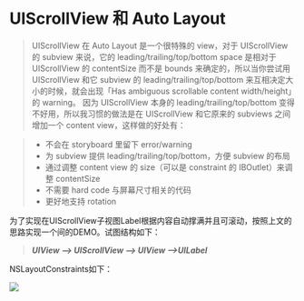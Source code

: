 
# UIScrollView 和 Auto Layout 
>  UIScrollView 在 Auto Layout 是一个很特殊的 view，对于 UIScrollView 的 subview 来说，它的 leading/trailing/top/bottom space 是相对于 UIScrollView 的 contentSize 而不是 bounds 来确定的，所以当你尝试用 UIScrollView 和它 subview 的 leading/trailing/top/bottom 来互相决定大小的时候，就会出现「Has ambiguous scrollable content width/height」的 warning。 
因为 UIScrollView 本身的 leading/trailing/top/bottom 变得不好用，所以我习惯的做法是在 UIScrollView 和它原来的 subviews 之间增加一个 content view，这样做的好处有：

> * 不会在 storyboard 里留下 error/warning
> * 为 subview 提供 leading/trailing/top/bottom，方便 subview 的布局
> * 通过调整 content view 的 size（可以是 constraint 的 IBOutlet）来调整 contentSize
> * 不需要 hard code 与屏幕尺寸相关的代码
> * 更好地支持 rotation

为了实现在UIScrollView子视图Label根据内容自动撑满并且可滚动，按照上文的思路实现一个间的DEMO。试图结构如下：

> ***UIView --> UIScrollView --> UIView -->UILabel***

NSLayoutConstraints如下：

![](https://image.ibb.co/kDH6XF/Screen_Shot_2017_08_04_at_2_34_59_PM.png)
